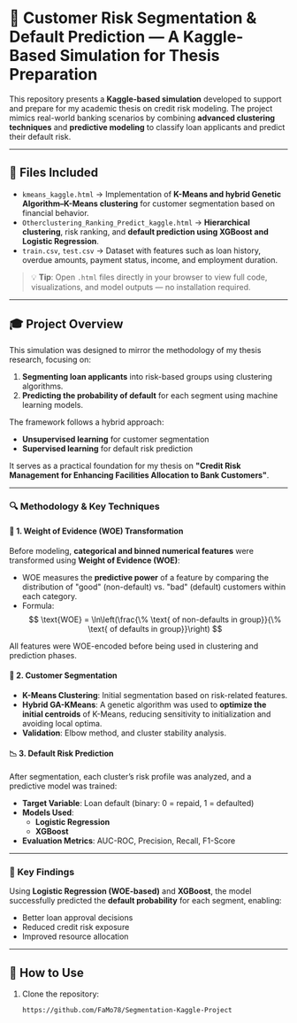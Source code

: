 # 🎯 Customer Risk Segmentation & Default Prediction — A Kaggle-Based Simulation for Thesis Preparation

This repository presents a **Kaggle-based simulation** developed to support and prepare for my academic thesis on credit risk modeling. The project mimics real-world banking scenarios by combining **advanced clustering techniques** and **predictive modeling** to classify loan applicants and predict their default risk.

---

## 📁 Files Included
- `kmeans_kaggle.html` → Implementation of **K-Means and hybrid Genetic Algorithm–K-Means clustering** for customer segmentation based on financial behavior.
- `Otherclustering_Ranking_Predict_kaggle.html` → **Hierarchical clustering**, risk ranking, and **default prediction using XGBoost and Logistic Regression**.
- `train.csv`, `test.csv` → Dataset with features such as loan history, overdue amounts, payment status, income, and employment duration.

> 💡 **Tip**: Open `.html` files directly in your browser to view full code, visualizations, and model outputs — no installation required.

---

## 🎓 Project Overview

This simulation was designed to mirror the methodology of my thesis research, focusing on:
1. **Segmenting loan applicants** into risk-based groups using clustering algorithms.
2. **Predicting the probability of default** for each segment using machine learning models.

The framework follows a hybrid approach:
- **Unsupervised learning** for customer segmentation
- **Supervised learning** for default risk prediction

It serves as a practical foundation for my thesis on **"Credit Risk Management for Enhancing Facilities Allocation to Bank Customers"**.

---

### 🔍 Methodology & Key Techniques

#### 🧩 1. **Weight of Evidence (WOE) Transformation**
Before modeling, **categorical and binned numerical features** were transformed using **Weight of Evidence (WOE)**:
- WOE measures the **predictive power** of a feature by comparing the distribution of "good" (non-default) vs. "bad" (default) customers within each category.
- Formula:  
  $$
  \text{WOE} = \ln\left(\frac{\% \text{ of non-defaults in group}}{\% \text{ of defaults in group}}\right)
  $$

All features were WOE-encoded before being used in clustering and prediction phases.

#### 🧠 2. **Customer Segmentation**
- **K-Means Clustering**: Initial segmentation based on risk-related features.
- **Hybrid GA-KMeans**: A genetic algorithm was used to **optimize the initial centroids** of K-Means, reducing sensitivity to initialization and avoiding local optima.
- **Validation**: Elbow method, and cluster stability analysis.

#### 📉 3. **Default Risk Prediction**
After segmentation, each cluster’s risk profile was analyzed, and a predictive model was trained:
- **Target Variable**: Loan default (binary: 0 = repaid, 1 = defaulted)
- **Models Used**:
  - **Logistic Regression** 
  - **XGBoost** 
- **Evaluation Metrics**: AUC-ROC, Precision, Recall, F1-Score

---

### 🧠 Key Findings
Using **Logistic Regression (WOE-based)** and **XGBoost**, the model successfully predicted the **default probability** for each segment, enabling:
- Better loan approval decisions
- Reduced credit risk exposure
- Improved resource allocation

---

## 🚀 How to Use
1. Clone the repository:
   ```bash
   https://github.com/FaMo78/Segmentation-Kaggle-Project
